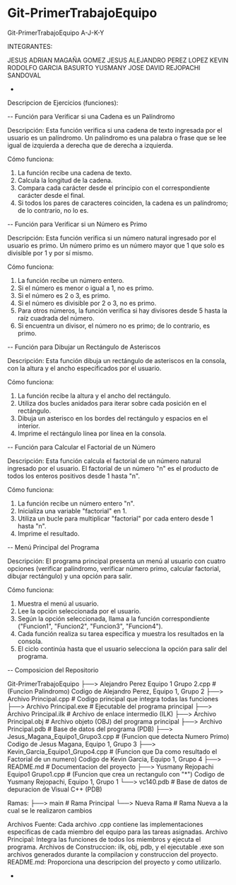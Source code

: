 # Git-PrimerTrabajoEquipo
Git-PrimerTrabajoEquipo A-J-K-Y


INTEGRANTES:

JESUS ADRIAN MAGAÑA GOMEZ
JESUS ALEJANDRO PEREZ LOPEZ
KEVIN RODOLFO GARCIA BASURTO
YUSMANY JOSE DAVID REJOPACHI SANDOVAL

-

Descripcion de Ejercicios (funciones):

-- Función para Verificar si una Cadena es un Palíndromo

Descripción: Esta función verifica si una cadena de texto ingresada por el usuario es un palíndromo. Un palíndromo es una palabra o frase que se lee igual de izquierda a derecha que de derecha a izquierda.

Cómo funciona:
1. La función recibe una cadena de texto.
2. Calcula la longitud de la cadena.
3. Compara cada carácter desde el principio con el correspondiente carácter desde el final.
4. Si todos los pares de caracteres coinciden, la cadena es un palíndromo; de lo contrario, no lo es.

-- Función para Verificar si un Número es Primo

Descripción: Esta función verifica si un número natural ingresado por el usuario es primo. Un número primo es un número mayor que 1 que solo es divisible por 1 y por sí mismo.

Cómo funciona:
1. La función recibe un número entero.
2. Si el número es menor o igual a 1, no es primo.
3. Si el número es 2 o 3, es primo.
4. Si el número es divisible por 2 o 3, no es primo.
5. Para otros números, la función verifica si hay divisores desde 5 hasta la raíz cuadrada del número.
6. Si encuentra un divisor, el número no es primo; de lo contrario, es primo.

-- Función para Dibujar un Rectángulo de Asteriscos

Descripción: Esta función dibuja un rectángulo de asteriscos en la consola, con la altura y el ancho especificados por el usuario.

Cómo funciona:
1. La función recibe la altura y el ancho del rectángulo.
2. Utiliza dos bucles anidados para iterar sobre cada posición en el rectángulo.
3. Dibuja un asterisco en los bordes del rectángulo y espacios en el interior.
4. Imprime el rectángulo línea por línea en la consola.

-- Función para Calcular el Factorial de un Número

Descripción: Esta función calcula el factorial de un número natural ingresado por el usuario. El factorial de un número "n"  es el producto de todos los enteros positivos desde 1 hasta "n".

Cómo funciona:
1. La función recibe un número entero "n".
2. Inicializa una variable "factorial" en 1.
3. Utiliza un bucle para multiplicar "factorial" por cada entero desde 1 hasta "n".
4. Imprime el resultado.

-- Menú Principal del Programa

Descripción: El programa principal presenta un menú al usuario con cuatro opciones (verificar palíndromo, verificar número primo, calcular factorial, dibujar rectángulo) y una opción para salir.

Cómo funciona:
1. Muestra el menú al usuario.
2. Lee la opción seleccionada por el usuario.
3. Según la opción seleccionada, llama a la función correspondiente ("Funcion1", "Funcion2", "Funcion3", "Funcion4").
4. Cada función realiza su tarea específica y muestra los resultados en la consola.
5. El ciclo continúa hasta que el usuario selecciona la opción para salir del programa.


-- Composicion del Repositorio

Git-PrimerTrabajoEquipo
├──> Alejandro Perez Equipo 1 Grupo 2.cpp  # (Funcion Palindromo) Codigo de Alejandro Perez, Equipo 1, Grupo 2
├──> Archivo Principal.cpp                 # Codigo principal que integra todas las funciones
├──> Archivo Principal.exe                 # Ejecutable del programa principal
├──> Archivo Principal.ilk                 # Archivo de enlace intermedio (ILK)
├──> Archivo Principal.obj                 # Archivo objeto (OBJ) del programa principal
├──> Archivo Principal.pdb                 # Base de datos del programa (PDB)
├──> Jesus_Magana_Equipo1_Grupo3.cpp       # (Funcion que detecta Numero Primo) Codigo de Jesus Magana, Equipo 1, Grupo 3
├──> Kevin_Garcia_Equipo1_Grupo4.cpp       # (Funcion que Da como resultado el Factorial de un numero) Codigo de Kevin Garcia, Equipo 1, Grupo 4
├──> README.md                             # Documentacion del proyecto
├──> Yusmany Rejopachi Equipo1 Grupo1.cpp  # (Funcion que crea un rectangulo con "*") Codigo de Yusmany Rejopachi, Equipo 1, Grupo 1
└──> vc140.pdb                             # Base de datos de depuracion de Visual C++ (PDB)

Ramas:
├──> main        # Rama Principal
└──> Nueva Rama  # Rama Nueva a la cual se le realizaron cambios

Archivos Fuente: Cada archivo .cpp contiene las implementaciones especificas de cada miembro del equipo para las tareas asignadas.
Archivo Principal: Integra las funciones de todos los miembros y ejecuta el programa.
Archivos de Construccion: ilk, obj, pdb, y el ejecutable .exe son archivos generados durante la compilacion y construccion del proyecto.
README.md: Proporciona una descripcion del proyecto y como utilizarlo.








-


